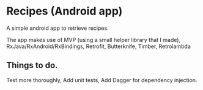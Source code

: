 # Recipes (Android app)
A simple android app to retrieve recipes.

The app makes use of MVP (using a small helper library that I made), RxJava/RxAndroid/RxBindings, Retrofit, Butterknife, Timber, Retrolambda

## Things to do.
Test more thoroughly,
Add unit tests,
Add Dagger for dependency injection.
